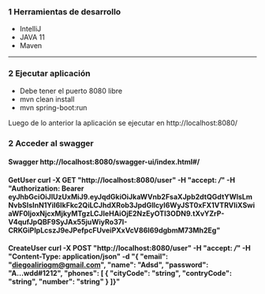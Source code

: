 ### 1 Herramientas de desarrollo

* IntelliJ
* JAVA 11
* Maven
*******

### 2 Ejecutar aplicación

- Debe tener el puerto 8080 libre
- mvn clean install
- mvn spring-boot:run

Luego de lo anterior la aplicación se ejecutar en http://localhost:8080/

### 2 Acceder al swagger
#### Swagger http://localhost:8080/swagger-ui/index.html#/
#### GetUser  curl -X GET "http://localhost:8080/user" -H "accept: */*" -H "Authorization: Bearer eyJhbGciOiJIUzUxMiJ9.eyJqdGkiOiJkaWVnb2FsaXJpb2dtQGdtYWlsLmNvbSIsInN1YiI6IkFkc2QiLCJhdXRob3JpdGllcyI6WyJST0xFX1VTRVIiXSwiaWF0IjoxNjcxMjkyMTgzLCJleHAiOjE2NzEyOTI3ODN9.tXvYZrP-V4qufJpQBF9SyJAx55juWiyRo37I-CRKGiPIpLcszJ9eJPefpcFUveiPXxVcV86I69dgbmM73Mh2Eg"
#### CreateUser curl -X POST "http://localhost:8080/user" -H "accept: */*" -H "Content-Type: application/json" -d "{ \"email\": \"diegoaliriogm@gmail.com\", \"name\": \"Adsd\", \"password\": \"A...wdd#1212\", \"phones\": [ { \"cityCode\": \"string\", \"contryCode\": \"string\", \"number\": \"string\" } ]}"